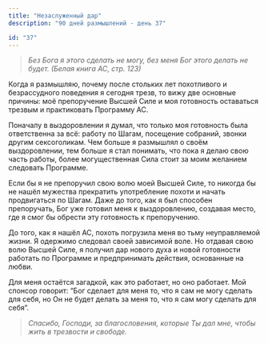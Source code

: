 ```yaml
---
title: "Незаслуженный дар"
description: "90 дней размышлений - день 37"

id: "37"
---
```


> _Без Бога я этого сделать не могу, без меня Бог этого делать не будет.
> (Белая книга АС, стр. 123)_

Когда я размышляю, почему после стольких лет похотливого и безрассудного
поведения я сегодня трезв, то вижу две основные причины: моё препоручение
Высшей Силе и моя готовность оставаться трезвым и практиковать Программу АС.

Поначалу в выздоровлении я думал, что только моя готовность была ответственна
за всё: работу по Шагам, посещение собраний, звонки другим сексоголикам. Чем
больше я размышлял о своём выздоровлении, тем больше я стал понимать, что пока
я делаю свою часть работы, более могущественная Сила стоит за моим желанием
следовать Программе.

Если бы я не препоручил свою волю моей Высшей Силе, то никогда бы не нашёл
мужества прекратить употребление похоти и начать продвигаться по Шагам. Даже
до того, как я был способен препоручать, Бог уже готовил меня к выздоровлению,
создавая место, где я смог бы обрести эту готовность к препоручению.

До того, как я нашёл АС, похоть погрузила меня во тьму неуправляемой жизни. Я
одержимо следовал своей зависимой воле. Но отдавая свою волю Высшей Силе, я
получил дар нового духа и новой готовности работать по Программе и
предпринимать действия, основанные на любви.

Для меня остаётся загадкой, как это работает, но оно работает. Мой спонсор
говорит: “Бог сделает для меня то, что я сам не могу сделать для себя, но Он
не будет делать за меня то, что я сам могу сделать для себя”.

> _Спасибо, Господи, за благословения, которые Ты дал мне, чтобы жить в
> трезвости и свободе._
